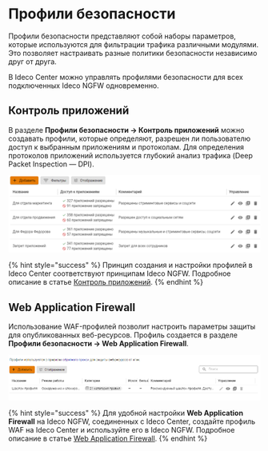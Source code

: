 # Профили безопасности

Профили безопасности представляют собой наборы параметров, которые используются для фильтрации трафика различными модулями. Это позволяет настраивать разные политики безопасности независимо друг от друга.

В Ideco Center можно управлять профилями безопасности для всех подключенных Ideco NGFW одновременно.

## Контроль приложений

В разделе **Профили безопасности -> Контроль приложений** можно создавать профили, которые определяют, разрешен ли пользователю доступ к выбранным приложениям и протоколам. Для определения протоколов приложений используется глубокий анализ трафика (Deep Packet Inspection — DPI).

![](/.gitbook/assets/application-control17.png)

{% hint style="success" %}
Принцип создания и настройки профилей в Ideco Center соответствуют принципам Ideco NGFW. Подробное описание в статье [Контроль приложений](/settings/security-profiles/application-control.md).
{% endhint %}

## Web Application Firewall

Использование WAF-профилей позволит настроить параметры защиты для опубликованных веб-ресурсов. Профиль создается в разделе **Профили безопасности -> Web Application Firewall**.

![](/.gitbook/assets/cc-waf-profiles1.png)

{% hint style="success" %}
Для удобной настройки **Web Application Firewall** на Ideco NGFW, соединенных с Ideco Center, создайте профиль WAF на Ideco Center и используйте его в Ideco NGFW. Подробное описание в статье [Web Application Firewall](/settings/security-profiles/waf-profiles.md).
{% endhint %}
